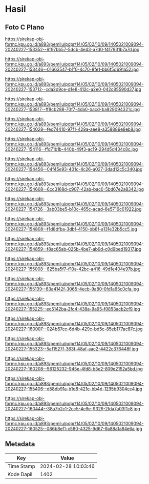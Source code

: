 # Hasil

## Foto C Plano

https://sirekap-obj-formc.kpu.go.id/a893/pemilu/pdpr/14/05/02/10/09/1405021009094-20240227-153352--6f97bb57-5dcb-4e43-a7d0-f417931b7a7d.jpg

https://sirekap-obj-formc.kpu.go.id/a893/pemilu/pdpr/14/05/02/10/09/1405021009094-20240227-153446--01663547-b1f0-4c70-8fe1-bb6f5d691a52.jpg

https://sirekap-obj-formc.kpu.go.id/a893/pemilu/pdpr/14/05/02/10/09/1405021009094-20240227-153712--cda2d9ce-d1e8-412c-a2e0-042c85590d37.jpg

https://sirekap-obj-formc.kpu.go.id/a893/pemilu/pdpr/14/05/02/10/09/1405021009094-20240227-153817--ff8cb288-70f7-4da0-bacd-ba829094321c.jpg

https://sirekap-obj-formc.kpu.go.id/a893/pemilu/pdpr/14/05/02/10/09/1405021009094-20240227-154028--fed74410-97f1-429a-aee8-a358889e8eb8.jpg

https://sirekap-obj-formc.kpu.go.id/a893/pemilu/pdpr/14/05/02/10/09/1405021009094-20240227-154116--ffd71b1b-440b-49f3-ac19-294d5d434c8c.jpg

https://sirekap-obj-formc.kpu.go.id/a893/pemilu/pdpr/14/05/02/10/09/1405021009094-20240227-154456--04f45e93-401c-4c26-a027-3dad12c5c340.jpg

https://sirekap-obj-formc.kpu.go.id/a893/pemilu/pdpr/14/05/02/10/09/1405021009094-20240227-154608--6cc3168d-c907-42ab-bac0-5bd67e2a8342.jpg

https://sirekap-obj-formc.kpu.go.id/a893/pemilu/pdpr/14/05/02/10/09/1405021009094-20240227-154726--3ab03be5-b10c-465c-acad-6e5716c01922.jpg

https://sirekap-obj-formc.kpu.go.id/a893/pemilu/pdpr/14/05/02/10/09/1405021009094-20240227-154808--f1d8dfba-3dbf-4150-bb8f-a131e32b5cc5.jpg

https://sirekap-obj-formc.kpu.go.id/a893/pemilu/pdpr/14/05/02/10/09/1405021009094-20240227-154859--f8ac65ab-025b-4be7-ab9d-c0d9bed19317.jpg

https://sirekap-obj-formc.kpu.go.id/a893/pemilu/pdpr/14/05/02/10/09/1405021009094-20240227-155008--625ba5f7-f10a-42bc-a416-49d1e404e97b.jpg

https://sirekap-obj-formc.kpu.go.id/a893/pemilu/pdpr/14/05/02/10/09/1405021009094-20240227-155139--63a4142f-3065-4ecb-9a80-0fd1a65c0cfa.jpg

https://sirekap-obj-formc.kpu.go.id/a893/pemilu/pdpr/14/05/02/10/09/1405021009094-20240227-155225--ec5142ba-2fc4-438a-9a95-f0853acb2cf9.jpg

https://sirekap-obj-formc.kpu.go.id/a893/pemilu/pdpr/14/05/02/10/09/1405021009094-20240227-160007--024b67cc-6d4b-429c-bd5c-85eb177ac87c.jpg

https://sirekap-obj-formc.kpu.go.id/a893/pemilu/pdpr/14/05/02/10/09/1405021009094-20240227-155323--5af1527f-363f-48af-aac2-4422c376448f.jpg

https://sirekap-obj-formc.kpu.go.id/a893/pemilu/pdpr/14/05/02/10/09/1405021009094-20240227-160208--56125232-945e-4fd8-b5e2-809e2152a5bd.jpg

https://sirekap-obj-formc.kpu.go.id/a893/pemilu/pdpr/14/05/02/10/09/1405021009094-20240227-155406--d58db91a-b1d8-421e-bb4d-1295b9304cc4.jpg

https://sirekap-obj-formc.kpu.go.id/a893/pemilu/pdpr/14/05/02/10/09/1405021009094-20240227-160444--38a7b2c1-2cc5-4e9e-9329-2fda7a03f1c8.jpg

https://sirekap-obj-formc.kpu.go.id/a893/pemilu/pdpr/14/05/02/10/09/1405021009094-20240227-160525--086b8ef1-c580-4325-9d67-9a88a1a84e6a.jpg


## Metadata

| Key        | Value               |
| ---------- | ------------------- |
| Time Stamp | 2024-02-28 10:03:46 |
| Kode Dapil | 1402                |




